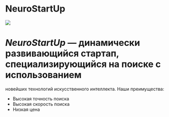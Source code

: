 # NeuroStartUp
![](https://raw.githubusercontent.com/netology-ds-team/git-homeworks/main/1_self./logo.png)
# *NeuroStartUp* — динамически развивающийся стартап, специализирующийся на поиске с использованием 
 новейших технологий искусственного интеллекта.
Наши преимущества:
* Высокая точность поиска
* Высокая скорость поиска
* Низкая цена
